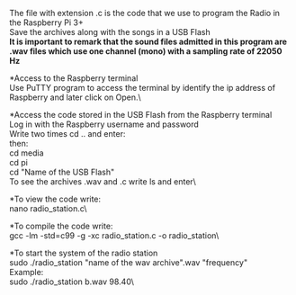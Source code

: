 The file with extension .c is the code that we use to program the Radio in the Raspberry Pi 3+\
Save the archives along with the songs in a USB Flash\
**It is important to remark that the sound files admitted in this program are .wav files which use one channel (mono) with a sampling rate of 22050 Hz**

*Access to the Raspberry terminal\
Use PuTTY program to access the terminal by identify the ip address of Raspberry and later click on Open.\

*Access the code stored in the USB Flash from the Raspberry terminal\
Log in with the Raspberry username and password\
Write two times cd .. and enter:\
then:\
cd media\
cd pi\
cd "Name of the USB Flash"\
To see the archives .wav and .c write ls and enter\

*To view the code write:\
nano radio_station.c\

*To compile the code write:\
gcc -lm -std=c99 -g -xc radio_station.c -o radio_station\

*To start the system of the radio station\
sudo ./radio_station "name of the wav archive".wav "frequency"\
Example:\
sudo ./radio_station b.wav 98.40\
